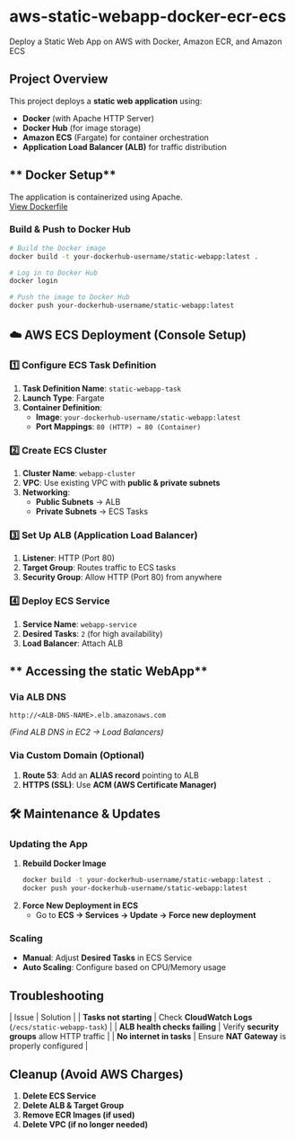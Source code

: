 # aws-static-webapp-docker-ecr-ecs
Deploy a Static Web App on AWS with Docker, Amazon ECR, and Amazon ECS

## **Project Overview**
This project deploys a **static web application** using:
- **Docker** (with Apache HTTP Server)  
- **Docker Hub** (for image storage)  
- **Amazon ECS** (Fargate) for container orchestration  
- **Application Load Balancer (ALB)** for traffic distribution  

## ** Docker Setup**
The application is containerized using Apache.  
 [View Dockerfile](./aws-static-webapp-docker-ecr-ecs/Jupiter-website/Dockerfile)

### **Build & Push to Docker Hub**
```bash
# Build the Docker image
docker build -t your-dockerhub-username/static-webapp:latest .

# Log in to Docker Hub
docker login

# Push the image to Docker Hub
docker push your-dockerhub-username/static-webapp:latest
```

## **☁️ AWS ECS Deployment (Console Setup)**
### **1️⃣ Configure ECS Task Definition**
1. **Task Definition Name**: `static-webapp-task`  
2. **Launch Type**: Fargate  
3. **Container Definition**:
   - **Image**: `your-dockerhub-username/static-webapp:latest`  
   - **Port Mappings**: `80 (HTTP) → 80 (Container)`  

### **2️⃣ Create ECS Cluster**
1. **Cluster Name**: `webapp-cluster`  
2. **VPC**: Use existing VPC with **public & private subnets**  
3. **Networking**:  
   - **Public Subnets** → ALB  
   - **Private Subnets** → ECS Tasks  

### **3️⃣ Set Up ALB (Application Load Balancer)**
1. **Listener**: HTTP (Port 80)  
2. **Target Group**: Routes traffic to ECS tasks  
3. **Security Group**: Allow HTTP (Port 80) from anywhere  

### **4️⃣ Deploy ECS Service**
1. **Service Name**: `webapp-service`  
2. **Desired Tasks**: `2` (for high availability)  
3. **Load Balancer**: Attach ALB  

## ** Accessing the static WebApp**
### **Via ALB DNS**
```
http://<ALB-DNS-NAME>.elb.amazonaws.com
```
*(Find ALB DNS in EC2 → Load Balancers)*  

### **Via Custom Domain (Optional)**
1. **Route 53**: Add an **ALIAS record** pointing to ALB  
2. **HTTPS (SSL)**: Use **ACM (AWS Certificate Manager)**  

## **🛠 Maintenance & Updates**
### **Updating the App**
1. **Rebuild Docker Image**  
   ```bash
   docker build -t your-dockerhub-username/static-webapp:latest .
   docker push your-dockerhub-username/static-webapp:latest
   ```
2. **Force New Deployment in ECS**  
   - Go to **ECS → Services → Update → Force new deployment**  

### **Scaling**
- **Manual**: Adjust **Desired Tasks** in ECS Service  
- **Auto Scaling**: Configure based on CPU/Memory usage  

## **Troubleshooting**
| Issue |                                                                Solution |
| **Tasks not starting** |                                Check **CloudWatch Logs** (`/ecs/static-webapp-task`) |
| **ALB health checks failing** |                         Verify **security groups** allow HTTP traffic |
| **No internet in tasks** |                              Ensure **NAT Gateway** is properly configured |

## **Cleanup (Avoid AWS Charges)**
1. **Delete ECS Service**  
2. **Delete ALB & Target Group**  
3. **Remove ECR Images (if used)**  
4. **Delete VPC (if no longer needed)**  
